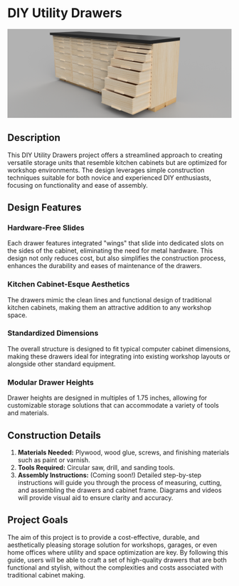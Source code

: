 # DIY Utility Drawers

![](images/cabinet-assembly-render.png)

## Description
This DIY Utility Drawers project offers a streamlined approach to creating versatile storage units that resemble kitchen cabinets but are optimized for workshop environments.
The design leverages simple construction techniques suitable for both novice and experienced DIY enthusiasts, focusing on functionality and ease of assembly.

## Design Features

### Hardware-Free Slides
Each drawer features integrated "wings" that slide into dedicated slots on the sides of the cabinet, eliminating the need for metal hardware. This design not only reduces cost, but also simplifies the construction process, enhances the durability and eases of maintenance of the drawers.

### Kitchen Cabinet-Esque Aesthetics
The drawers mimic the clean lines and functional design of traditional kitchen cabinets, making them an attractive addition to any workshop space.

### Standardized Dimensions
The overall structure is designed to fit typical computer cabinet dimensions, making these drawers ideal for integrating into existing workshop layouts or alongside other standard equipment.

### Modular Drawer Heights
Drawer heights are designed in multiples of 1.75 inches, allowing for customizable storage solutions that can accommodate a variety of tools and materials.

## Construction Details
1. **Materials Needed:** Plywood, wood glue, screws, and finishing materials such as paint or varnish.
1. **Tools Required:** Circular saw, drill, and sanding tools.
1. **Assembly Instructions:** (Coming soon!) Detailed step-by-step instructions will guide you through the process of measuring, cutting, and assembling the drawers and cabinet frame. Diagrams and videos will provide visual aid to ensure clarity and accuracy.

## Project Goals
The aim of this project is to provide a cost-effective, durable, and aesthetically pleasing storage solution for workshops, garages, or even home offices where utility and space optimization are key. By following this guide, users will be able to craft a set of high-quality drawers that are both functional and stylish, without the complexities and costs associated with traditional cabinet making.
